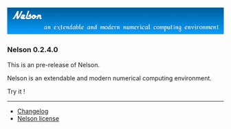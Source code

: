 ![banner](banner_homepage.png)

### Nelson 0.2.4.0

This is an pre-release of Nelson.

Nelson is an extendable and modern numerical computing environment.

Try it !


* * *

*   [Changelog](CHANGELOG.md)
*   [Nelson license](license.md)
